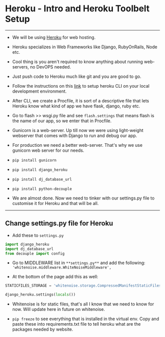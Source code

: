 # Heroku - Intro and Heroku Toolbelt Setup

---

- We will be using [Heroku](https://www.heroku.com/) for web hosting.

- Heroku specializes in Web Frameworks like Django, RubyOnRails, Node etc.

- Cool thing is you aren't required to know anything about running web-servers, no DevOPS needed.

- Just push code to Heroku much like git and you are good to go.

- Follow the instructions on this [link](https://devcenter.heroku.com/articles/heroku-cli) to setup heroku CLI on your local development environment.

- After CLI, we create a Procfile, it is sort of a descriptive file that lets Heroku know what kind of app we have flask, django, ruby etc.

- Go to flash >> wsgi.py file and see `flash.settings` that means flash is the name of our app, so we enter that in Procfile.

- Gunicorn is a web-server. Up till now we were using light-weight webserver that comes with Django to run and debug our app.

- For production we need a better web-server. That's why we use gunicorn web server for our needs.

- `pip install gunicorn`
- `pip install django_heroku`
- `pip install dj_database_url`
- `pip install python-decouple`

- We are almost done. Now we need to tinker with our settings.py file to customise it for Heroku and that will be all.

---

## Change settings.py file for Heroku

- Add these to `settings.py`

```python
import django_heroku
import dj_database_url
from decouple import config
```

- Go to MIDDLEWARE list in `**settings.py**` and add the following:
  `'whitenoise.middleware.WhiteNoiseMiddleware',`

- At the bottom of the page add this as well:

```python
STATICFILES_STORAGE = 'whitenoise.storage.CompressedManifestStaticFilesStorage'

django_heroku.settings(locals())
```

- Whitenoise is for static files, that's all I know that we need to know for now. Will update here in future on whitenoise.

- `pip freeze` to see everything that is installed in the virtual env. Copy and paste these into requirements.txt file to tell heroku what are the packages needed by website.
